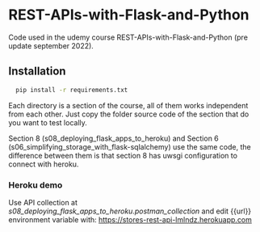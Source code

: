 # REST-APIs-with-Flask-and-Python

Code used in the udemy course REST-APIs-with-Flask-and-Python (pre update september 2022).
## Installation

```bash
  pip install -r requirements.txt
```
Each directory is a section of the course, all of them works independent from each other.
Just copy the folder source code of the section that do you want to test locally.

Section 8 (s08_deploying_flask_apps_to_heroku) and Section 6 (s06_simplifying_storage_with_flask-sqlalchemy) use the same code, the difference between them is that section 8 has uwsgi configuration to connect with heroku.

### Heroku demo
Use API collection at *s08_deploying_flask_apps_to_heroku.postman_collection* and edit {{url}} environment variable with:
https://stores-rest-api-lmlndz.herokuapp.com
